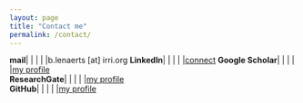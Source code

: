 ```yaml
---
layout: page
title: "Contact me"
permalink: /contact/
---
```


**mail**| | | | |b.lenaerts [at] irri.org
**LinkedIn**| | | | |[connect](https://www.linkedin.com/in/bertlenaerts) 
**Google Scholar**| | | | |[my profile](https://scholar.google.be/citations?user=RP4y7_8AAAAJ&hl=nl)   
**ResearchGate**| | | | |[my profile](https://www.researchgate.net/profile/Bert_Lenaerts/publications)   
**GitHub**| | | | |[my profile](https://github.com/BertLenaerts) 
